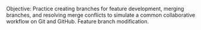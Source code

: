 Objective: Practice creating branches for feature development, merging branches, and resolving merge conflicts to simulate a common collaborative workflow on Git and GitHub.
Feature branch modification.
